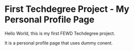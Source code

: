 # First Techdegree Project - My Personal Profile Page

Hello World, this is my first FEWD Techdegree project.

It is a personal profile page that uses dummy conent.